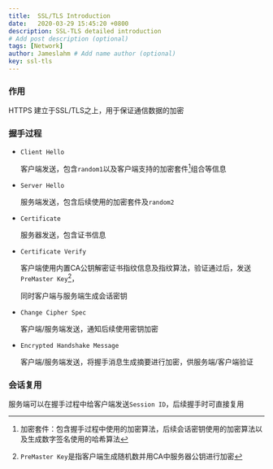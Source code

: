 ```yaml
---
title:  SSL/TLS Introduction
date:   2020-03-29 15:45:20 +0800
description: SSL-TLS detailed introduction
# Add post description (optional)
tags: [Network]
author: Jameslahm # Add name author (optional)
key: ssl-tls
---
```




### 作用

HTTPS 建立于SSL/TLS之上，用于保证通信数据的加密



### 握手过程

- `Client Hello`

  客户端发送，包含`random1`以及客户端支持的加密套件[^1]组合等信息

- `Server Hello`

  服务端发送，包含后续使用的加密套件及`random2`

- `Certificate`

  服务器发送，包含证书信息

- `Certificate Verify`

  客户端使用内置CA公钥解密证书指纹信息及指纹算法，验证通过后，发送`PreMaster Key`[^2]，

  同时客户端与服务端生成会话密钥

- `Change Cipher Spec`

  客户端/服务端发送，通知后续使用密钥加密

- `Encrypted Handshake Message`

  客户端/服务端发送，将握手消息生成摘要进行加密，供服务端/客户端验证



### 会话复用

服务端可以在握手过程中给客户端发送`Session ID`，后续握手时可直接复用



[^1]: 加密套件：包含握手过程中使用的加密算法，后续会话密钥使用的加密算法以及生成数字签名使用的哈希算法
[^2]: `PreMaster Key`是指客户端生成随机数并用CA中服务器公钥进行加密

